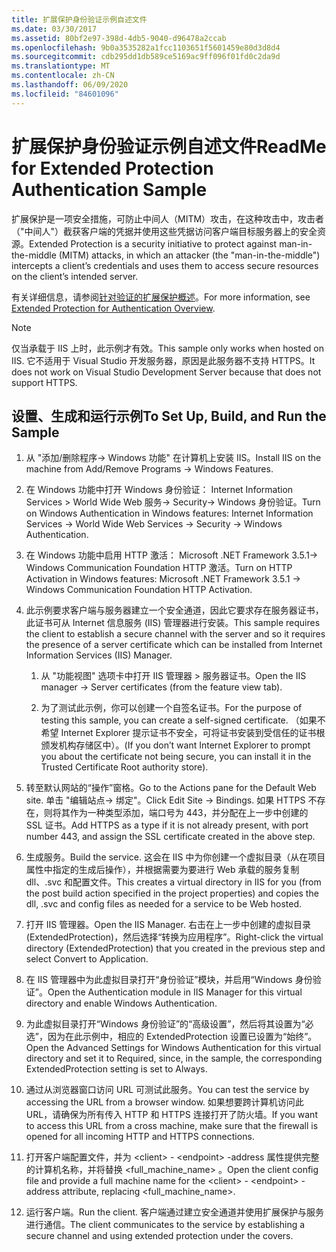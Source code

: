 ```yaml
---
title: 扩展保护身份验证示例自述文件
ms.date: 03/30/2017
ms.assetid: 80bf2e97-398d-4db5-9040-d96478a2ccab
ms.openlocfilehash: 9b0a3535282a1fcc1103651f5601459e80d3d8d4
ms.sourcegitcommit: cdb295dd1db589ce5169ac9ff096f01fd0c2da9d
ms.translationtype: MT
ms.contentlocale: zh-CN
ms.lasthandoff: 06/09/2020
ms.locfileid: "84601096"
---
```

# <a name="readme-for-extended-protection-authentication-sample"></a><span data-ttu-id="2edad-102">扩展保护身份验证示例自述文件</span><span class="sxs-lookup"><span data-stu-id="2edad-102">ReadMe for Extended Protection Authentication Sample</span></span>

<span data-ttu-id="2edad-103">扩展保护是一项安全措施，可防止中间人（MITM）攻击，在这种攻击中，攻击者（"中间人"）截获客户端的凭据并使用这些凭据访问客户端目标服务器上的安全资源。</span><span class="sxs-lookup"><span data-stu-id="2edad-103">Extended Protection is a security initiative to protect against man-in-the-middle (MITM) attacks, in which an attacker (the "man-in-the-middle") intercepts a client’s credentials and uses them to access secure resources on the client’s intended server.</span></span>

<span data-ttu-id="2edad-104">有关详细信息，请参阅[针对验证的扩展保护概述](extended-protection-for-authentication-overview.md)。</span><span class="sxs-lookup"><span data-stu-id="2edad-104">For more information, see [Extended Protection for Authentication Overview](extended-protection-for-authentication-overview.md).</span></span>

> [!NOTE]
> <span data-ttu-id="2edad-105">仅当承载于 IIS 上时，此示例才有效。</span><span class="sxs-lookup"><span data-stu-id="2edad-105">This sample only works when hosted on IIS.</span></span> <span data-ttu-id="2edad-106">它不适用于 Visual Studio 开发服务器，原因是此服务器不支持 HTTPS。</span><span class="sxs-lookup"><span data-stu-id="2edad-106">It does not work on Visual Studio Development Server because that does not support HTTPS.</span></span>

## <a name="to-set-up-build-and-run-the-sample"></a><span data-ttu-id="2edad-107">设置、生成和运行示例</span><span class="sxs-lookup"><span data-stu-id="2edad-107">To Set Up, Build, and Run the Sample</span></span>

1. <span data-ttu-id="2edad-108">从 "添加/删除程序-> Windows 功能" 在计算机上安装 IIS。</span><span class="sxs-lookup"><span data-stu-id="2edad-108">Install IIS on the machine from Add/Remove Programs -> Windows Features.</span></span>

2. <span data-ttu-id="2edad-109">在 Windows 功能中打开 Windows 身份验证： Internet Information Services > World Wide Web 服务-> Security-> Windows 身份验证。</span><span class="sxs-lookup"><span data-stu-id="2edad-109">Turn on Windows Authentication in Windows features: Internet Information Services -> World Wide Web Services -> Security -> Windows Authentication.</span></span>

3. <span data-ttu-id="2edad-110">在 Windows 功能中启用 HTTP 激活： Microsoft .NET Framework 3.5.1-> Windows Communication Foundation HTTP 激活。</span><span class="sxs-lookup"><span data-stu-id="2edad-110">Turn on HTTP Activation in Windows features: Microsoft .NET Framework 3.5.1 -> Windows Communication Foundation HTTP Activation.</span></span>

4. <span data-ttu-id="2edad-111">此示例要求客户端与服务器建立一个安全通道，因此它要求存在服务器证书，此证书可从 Internet 信息服务 (IIS) 管理器进行安装。</span><span class="sxs-lookup"><span data-stu-id="2edad-111">This sample requires the client to establish a secure channel with the server and so it requires the presence of a server certificate which can be installed from Internet Information Services (IIS) Manager.</span></span>

    1. <span data-ttu-id="2edad-112">从 "功能视图" 选项卡中打开 IIS 管理器 > 服务器证书。</span><span class="sxs-lookup"><span data-stu-id="2edad-112">Open the IIS manager -> Server certificates (from the feature view tab).</span></span>

    2. <span data-ttu-id="2edad-113">为了测试此示例，你可以创建一个自签名证书。</span><span class="sxs-lookup"><span data-stu-id="2edad-113">For the purpose of testing this sample, you can create a self-signed certificate.</span></span> <span data-ttu-id="2edad-114">（如果不希望 Internet Explorer 提示证书不安全，可将证书安装到受信任的证书根颁发机构存储区中）。</span><span class="sxs-lookup"><span data-stu-id="2edad-114">(If you don’t want Internet Explorer to prompt you about the certificate not being secure, you can install it in the Trusted Certificate Root authority store).</span></span>

5. <span data-ttu-id="2edad-115">转至默认网站的“操作”窗格。</span><span class="sxs-lookup"><span data-stu-id="2edad-115">Go to the Actions pane for the Default Web site.</span></span> <span data-ttu-id="2edad-116">单击 "编辑站点-> 绑定"。</span><span class="sxs-lookup"><span data-stu-id="2edad-116">Click Edit Site -> Bindings.</span></span> <span data-ttu-id="2edad-117">如果 HTTPS 不存在，则将其作为一种类型添加，端口号为 443，并分配在上一步中创建的 SSL 证书。</span><span class="sxs-lookup"><span data-stu-id="2edad-117">Add HTTPS as a type if it is not already present, with port number 443, and assign the SSL certificate created in the above step.</span></span>

6. <span data-ttu-id="2edad-118">生成服务。</span><span class="sxs-lookup"><span data-stu-id="2edad-118">Build the service.</span></span> <span data-ttu-id="2edad-119">这会在 IIS 中为你创建一个虚拟目录（从在项目属性中指定的生成后操作），并根据需要为要进行 Web 承载的服务复制 dll、.svc 和配置文件。</span><span class="sxs-lookup"><span data-stu-id="2edad-119">This creates a virtual directory in IIS for you (from the post build action specified in the project properties) and copies the dll, .svc and config files as needed for a service to be Web hosted.</span></span>

7. <span data-ttu-id="2edad-120">打开 IIS 管理器。</span><span class="sxs-lookup"><span data-stu-id="2edad-120">Open the IIS Manager.</span></span> <span data-ttu-id="2edad-121">右击在上一步中创建的虚拟目录 (ExtendedProtection)，然后选择“转换为应用程序”。</span><span class="sxs-lookup"><span data-stu-id="2edad-121">Right-click the virtual directory (ExtendedProtection) that you created in the previous step and select Convert to Application.</span></span>

8. <span data-ttu-id="2edad-122">在 IIS 管理器中为此虚拟目录打开“身份验证”模块，并启用“Windows 身份验证”。</span><span class="sxs-lookup"><span data-stu-id="2edad-122">Open the Authentication module in IIS Manager for this virtual directory and enable Windows Authentication.</span></span>

9. <span data-ttu-id="2edad-123">为此虚拟目录打开“Windows 身份验证”的“高级设置”，然后将其设置为“必选”，因为在此示例中，相应的 ExtendedProtection 设置已设置为“始终”。</span><span class="sxs-lookup"><span data-stu-id="2edad-123">Open the Advanced Settings for Windows Authentication for this virtual directory and set it to Required, since, in the sample, the corresponding ExtendedProtection setting is set to Always.</span></span>

10. <span data-ttu-id="2edad-124">通过从浏览器窗口访问 URL 可测试此服务。</span><span class="sxs-lookup"><span data-stu-id="2edad-124">You can test the service by accessing the URL from a browser window.</span></span> <span data-ttu-id="2edad-125">如果想要跨计算机访问此 URL，请确保为所有传入 HTTP 和 HTTPS 连接打开了防火墙。</span><span class="sxs-lookup"><span data-stu-id="2edad-125">If you want to access this URL from a cross machine, make sure that the firewall is opened for all incoming HTTP and HTTPS connections.</span></span>

11. <span data-ttu-id="2edad-126">打开客户端配置文件，并为 \<client>  -  \<endpoint> -address 属性提供完整的计算机名称，并将替换 \<full_machine_name> 。</span><span class="sxs-lookup"><span data-stu-id="2edad-126">Open the client config file and provide a full machine name for the \<client> - \<endpoint> - address attribute, replacing \<full_machine_name>.</span></span>

12. <span data-ttu-id="2edad-127">运行客户端。</span><span class="sxs-lookup"><span data-stu-id="2edad-127">Run the client.</span></span> <span data-ttu-id="2edad-128">客户端通过建立安全通道并使用扩展保护与服务进行通信。</span><span class="sxs-lookup"><span data-stu-id="2edad-128">The client communicates to the service by establishing a secure channel and using extended protection under the covers.</span></span>

